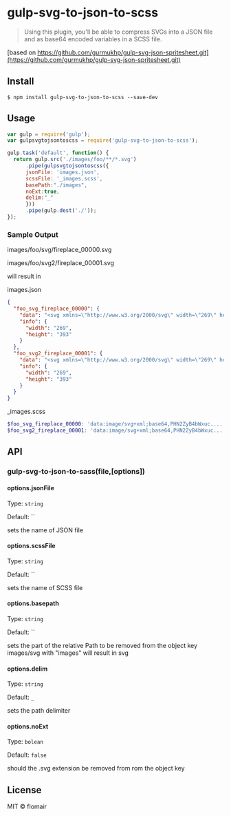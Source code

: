 # gulp-svg-to-json-to-scss

> Using this plugin, you'll be able to compress SVGs into a JSON  file and as base64 encoded variables in a SCSS file.


[based on https://github.com/gurmukhp/gulp-svg-json-spritesheet.git](https://github.com/gurmukhp/gulp-svg-json-spritesheet.git)

## Install

```
$ npm install gulp-svg-to-json-to-scss --save-dev 
```


## Usage

```js
var gulp = require('gulp');
var gulpsvgtojsontoscss = require('gulp-svg-to-json-to-scss');

gulp.task('default', function() {
  return gulp.src('./images/foo/**/*.svg')
      .pipe(gulpsvgtojsontoscss({
      jsonFile: 'images.json',
      scssFile: '_images.scss',
      basePath:"./images",
      noExt:true,
      delim:"_"
      }))
      .pipe(gulp.dest('./'));
});
```

### Sample Output

images/foo/svg/fireplace_00000.svg

images/foo/svg2/fireplace_00001.svg

will result in 

images.json
```json
{
  "foo_svg_fireplace_00000": {
    "data": "<svg xmlns=\"http://www.w3.org/2000/svg\" width=\"269\" height=\"393\" viewBox=\"0 0 269 393\">...</g></svg>",
    "info": {
      "width": "269",
      "height": "393"
    }
  },
  "foo_svg2_fireplace_00001": {
    "data": "<svg xmlns=\"http://www.w3.org/2000/svg\" width=\"269\" height=\"393\" viewBox=\"0 0 269 393\">...</g></svg>",
    "info": {
      "width": "269",
      "height": "393"
    }
  }
}
```

_images.scss
```scss
$foo_svg_fireplace_00000: 'data:image/svg+xml;base64,PHN2ZyB4bWxuc.....NMjEuNSAyMS41aDEyMHYxMjBoLTEyMHoiLz48L3N2Zz4=';
$foo_svg2_fireplace_00001: 'data:image/svg+xml;base64,PHN2ZyB4bWxuc....mciIHdpZHRoRlci1ldmVudHM9Im5vbmUiLz48L3N2Zz4=';
```

## API

### gulp-svg-to-json-to-sass(file,[options])

#### options.jsonFile
Type: `string`

Default: ``

sets the name of JSON file

#### options.scssFile
Type: `string`

Default: ``

sets the name of SCSS file


#### options.basepath
Type: `string`

Default: ``

sets the part of the relative Path to be removed from the object key  
images/svg with "images" will result in svg

#### options.delim
Type: `string`

Default: `_`

sets the path delimiter

#### options.noExt
Type: `bolean`

Default: `false`

should the .svg extension be removed from rom the object key
## License

MIT © flomair
